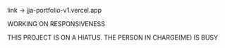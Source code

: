 link -> jja-portfolio-v1.vercel.app
  <!-- TODO: CHANGE CURRENT IMAGES TO SVG -->
WORKING ON RESPONSIVENESS

THIS PROJECT IS ON A HIATUS. THE PERSON IN CHARGE(ME) IS BUSY
